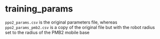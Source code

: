 # training_params

`ppo2_params.csv` is the original parameters file, whereas `ppo2_params_pmb2.csv` is a copy of the original file but with the robot radius set to the radius of the PMB2 mobile base
